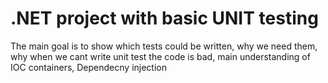 # .NET project with basic UNIT testing
The main goal is to show which tests could be written, why we need them, why when we cant write unit test the code is bad, main understanding of IOC containers, Dependecny injection

